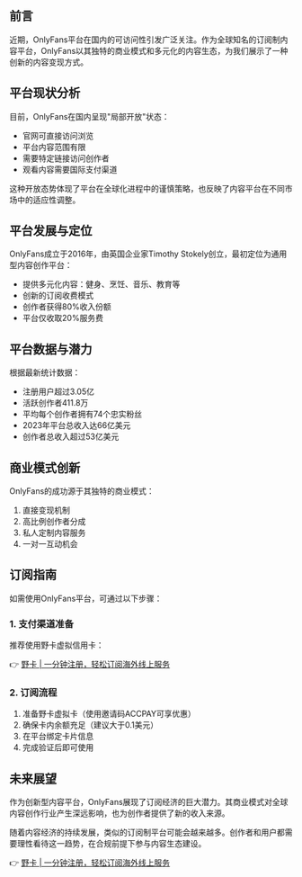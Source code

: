 ## 前言

近期，OnlyFans平台在国内的可访问性引发广泛关注。作为全球知名的订阅制内容平台，OnlyFans以其独特的商业模式和多元化的内容生态，为我们展示了一种创新的内容变现方式。

## 平台现状分析

目前，OnlyFans在国内呈现"局部开放"状态：

- 官网可直接访问浏览
- 平台内容范围有限
- 需要特定链接访问创作者
- 观看内容需要国际支付渠道

这种开放态势体现了平台在全球化进程中的谨慎策略，也反映了内容平台在不同市场中的适应性调整。

## 平台发展与定位

OnlyFans成立于2016年，由英国企业家Timothy Stokely创立，最初定位为通用型内容创作平台：

- 提供多元化内容：健身、烹饪、音乐、教育等
- 创新的订阅收费模式
- 创作者获得80%收入份额
- 平台仅收取20%服务费

## 平台数据与潜力

根据最新统计数据：

- 注册用户超过3.05亿
- 活跃创作者411.8万
- 平均每个创作者拥有74个忠实粉丝
- 2023年平台总收入达66亿美元
- 创作者总收入超过53亿美元

## 商业模式创新

OnlyFans的成功源于其独特的商业模式：

1. 直接变现机制
2. 高比例创作者分成
3. 私人定制内容服务
4. 一对一互动机会

## 订阅指南

如需使用OnlyFans平台，可通过以下步骤：

### 1. 支付渠道准备

推荐使用野卡虚拟信用卡：

👉 [野卡 | 一分钟注册，轻松订阅海外线上服务](https://bit.ly/bewildcard)

### 2. 订阅流程

1. 准备野卡虚拟卡（使用邀请码ACCPAY可享优惠）
2. 确保卡内余额充足（建议大于0.1美元）
3. 在平台绑定卡片信息
4. 完成验证后即可使用

## 未来展望

作为创新型内容平台，OnlyFans展现了订阅经济的巨大潜力。其商业模式对全球内容创作行业产生深远影响，也为创作者提供了新的收入来源。

随着内容经济的持续发展，类似的订阅制平台可能会越来越多。创作者和用户都需要理性看待这一趋势，在合规前提下参与内容生态建设。

👉 [野卡 | 一分钟注册，轻松订阅海外线上服务](https://bit.ly/bewildcard)